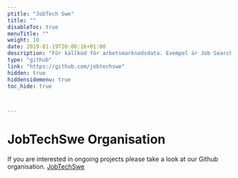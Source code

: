 ```yaml
---
ptitle: "JobTech Swe"
title: ""
disableToc: true
menuTitle: ""
weight: 10
date: 2019-01-19T20:06:16+01:00
description: "För källkod för arbetsmarknadsdata. Exempel är Job Search api:et."
type: "github"
link: "https://github.com/jobtechswe"
hidden: true
hiddensidemenu: true
toc_hide: true



---
```


# JobTechSwe Organisation #

If you are interested in ongoing projects please take a look at our Github organisation. [JobTechSwe](https://github.com/jobtechswe)
